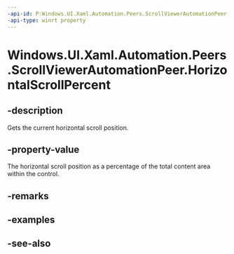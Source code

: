 ```yaml
---
-api-id: P:Windows.UI.Xaml.Automation.Peers.ScrollViewerAutomationPeer.HorizontalScrollPercent
-api-type: winrt property
---
```


<!-- Property syntax
public double HorizontalScrollPercent { get; }
-->

# Windows.UI.Xaml.Automation.Peers.ScrollViewerAutomationPeer.HorizontalScrollPercent

## -description
Gets the current horizontal scroll position.



## -property-value
The horizontal scroll position as a percentage of the total content area within the control.

## -remarks

## -examples

## -see-also
